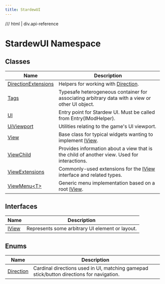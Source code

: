 ```yaml
---
title: StardewUI
---
```


<link rel="stylesheet" href="/StardewUI/stylesheets/reference.css" />

/// html | div.api-reference

# StardewUI Namespace

## Classes

| Name | Description |
| --- | --- |
| [DirectionExtensions](directionextensions.md) | Helpers for working with [Direction](direction.md). |
| [Tags](tags.md) | Typesafe heterogeneous container for associating arbitrary data with a view or other UI object. |
| [UI](ui.md) | Entry point for Stardew UI. Must be called from Entry(IModHelper). |
| [UiViewport](uiviewport.md) | Utilities relating to the game's UI viewport. |
| [View](view.md) | Base class for typical widgets wanting to implement [IView](iview.md). |
| [ViewChild](viewchild.md) | Provides information about a view that is the child of another view. Used for interactions. |
| [ViewExtensions](viewextensions.md) | Commonly-used extensions for the [IView](iview.md) interface and related types. |
| [ViewMenu&lt;T&gt;](viewmenu-1.md) | Generic menu implementation based on a root [IView](iview.md). |

## Interfaces

| Name | Description |
| --- | --- |
| [IView](iview.md) | Represents some arbitrary UI element or layout. |

## Enums

| Name | Description |
| --- | --- |
| [Direction](direction.md) | Cardinal directions used in UI, matching gamepad stick/button directions for navigation. |

